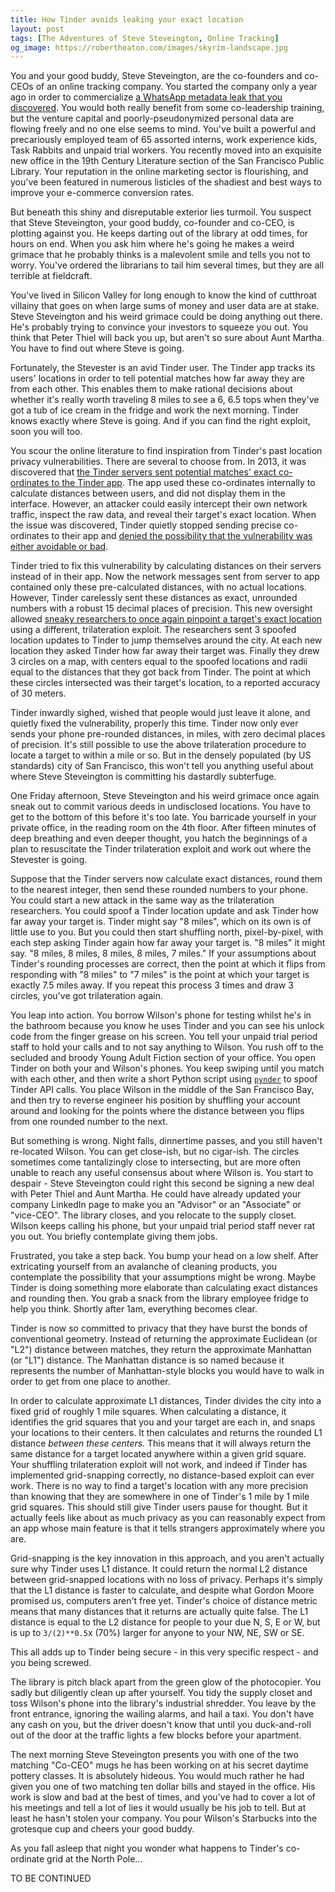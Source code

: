 ```yaml
---
title: How Tinder avoids leaking your exact location
layout: post
tags: [The Adventures of Steve Steveington, Online Tracking]
og_image: https://robertheaton.com/images/skyrim-landscape.jpg
---
```

You and your good buddy, Steve Steveington, are the co-founders and co-CEOs of an online tracking company. You started the company only a year ago in order to commercialize [a WhatsApp metadata leak that you discovered](/2017/10/09/tracking-friends-and-strangers-using-whatsapp/). You would both really benefit from some co-leadership training, but the venture capital and poorly-pseudonymized personal data are flowing freely and no one else seems to mind. You've built a powerful and precariously employed team of 65 assorted interns, work experience kids, Task Rabbits and unpaid trial workers. You recently moved into an exquisite new office in the 19th Century Literature section of the San Francisco Public Library. Your reputation in the online marketing sector is flourishing, and you've been featured in numerous listicles of the shadiest and best ways to improve your e-commerce conversion rates.

But beneath this shiny and disreputable exterior lies turmoil. You suspect that Steve Steveington, your good buddy, co-founder and co-CEO, is plotting against you. He keeps darting out of the library at odd times, for hours on end. When you ask him where he's going he makes a weird grimace that he probably thinks is a malevolent smile and tells you not to worry. You've ordered the librarians to tail him several times, but they are all terrible at fieldcraft.

You've lived in Silicon Valley for long enough to know the kind of cutthroat villainy that goes on when large sums of money and user data are at stake. Steve Steveington and his weird grimace could be doing anything out there. He's probably trying to convince your investors to squeeze you out. You think that Peter Thiel will back you up, but aren't so sure about Aunt Martha. You have to find out where Steve is going.

Fortunately, the Stevester is an avid Tinder user. The Tinder app tracks its users' locations in order to tell potential matches how far away they are from each other. This enables them to make rational decisions about whether it's really worth traveling 8 miles to see a 6, 6.5 tops when they've got a tub of ice cream in the fridge and work the next morning. Tinder knows exactly where Steve is going. And if you can find the right exploit, soon you will too.

You scour the online literature to find inspiration from Tinder's past location privacy vulnerabilities. There are several to choose from. In 2013, it was discovered that [the Tinder servers sent potential matches' exact co-ordinates to the Tinder app](https://qz.com/106731/tinder-exposed-users-locations/). The app used these co-ordinates internally to calculate distances between users, and did not display them in the interface. However, an attacker could easily intercept their own network traffic, inspect the raw data, and reveal their target's exact location. When the issue was discovered, Tinder quietly stopped sending precise co-ordinates to their app and [denied the possibility that the vulnerability was either avoidable or bad](https://qz.com/106731/tinder-exposed-users-locations/).

Tinder tried to fix this vulnerability by calculating distances on their servers instead of in their app. Now the network messages sent from server to app contained only these pre-calculated distances, with no actual locations. However, Tinder carelessly sent these distances as exact, unrounded numbers with a robust 15 decimal places of precision. This new oversight allowed [sneaky researchers to once again pinpoint a target's exact location](http://blog.includesecurity.com/2014/02/how-i-was-able-to-track-location-of-any.html) using a different, trilateration exploit. The researchers sent 3 spoofed location updates to Tinder to jump themselves around the city. At each new location they asked Tinder how far away their target was. Finally they drew 3 circles on a map, with centers equal to the spoofed locations and radii equal to the distances that they got back from Tinder. The point at which these circles intersected was their target's location, to a reported accuracy of 30 meters.

<PIC />

Tinder inwardly sighed, wished that people would just leave it alone, and quietly fixed the vulnerability, properly this time. Tinder now only ever sends your phone pre-rounded distances, in miles, with zero decimal places of precision. It's still possible to use the above trilateration procedure to locate a target to within a mile or so. But in the densely populated (by US standards) city of San Francisco, this won't tell you anything useful about where Steve Steveington is committing his dastardly subterfuge.

One Friday afternoon, Steve Steveington and his weird grimace once again sneak out to commit various deeds in undisclosed locations. You have to get to the bottom of this before it's too late. You barricade yourself in your private office, in the reading room on the 4th floor. After fifteen minutes of deep breathing and even deeper thought, you hatch the beginnings of a plan to resuscitate the Tinder trilateration exploit and work out where the Stevester is going.

Suppose that the Tinder servers now calculate exact distances, round them to the nearest integer, then send these rounded numbers to your phone. You could start a new attack in the same way as the trilateration researchers. You could spoof a Tinder location update and ask Tinder how far away your target is. Tinder might say "8 miles", which on its own is of little use to you. But you could then start shuffling north, pixel-by-pixel, with each step asking Tinder again how far away your target is. "8 miles" it might say. "8 miles, 8 miles, 8 miles, 8 miles, 7 miles." If your assumptions about Tinder's rounding processes are correct, then the point at which it flips from responding with "8 miles" to "7 miles" is the point at which your target is exactly 7.5 miles away. If you repeat this process 3 times and draw 3 circles, you've got trilateration again.

You leap into action. You borrow Wilson's phone for testing whilst he's in the bathroom because you know he uses Tinder and you can see his unlock code from the finger grease on his screen. You tell your unpaid trial period staff to hold your calls and to not say anything to Wilson. You rush off to the secluded and broody Young Adult Fiction section of your office. You open Tinder on both your and Wilson's phones. You keep swiping until you match with each other, and then write a short Python script using [`pynder`](https://github.com/charliewolf/pynder) to spoof Tinder API calls. You place Wilson in the middle of the San Francisco Bay, and then try to reverse engineer his position by shuffling your account around and looking for the points where the distance between you flips from one rounded number to the next.

But something is wrong. Night falls, dinnertime passes, and you still haven't re-located Wilson. You can get close-ish, but no cigar-ish. The circles sometimes come tantalizingly close to intersecting, but are more often unable to reach any useful consensus about where Wilson is. You start to despair - Steve Steveington could right this second be signing a new deal with Peter Thiel and Aunt Martha. He could have already updated your company LinkedIn page to make you an "Advisor" or an "Associate" or "vice-CEO". The library closes, and you relocate to the supply closet. Wilson keeps calling his phone, but your unpaid trial period staff never rat you out. You briefly contemplate giving them jobs.

<PIC />

Frustrated, you take a step back. You bump your head on a low shelf. After extricating yourself from an avalanche of cleaning products, you contemplate the possibility that your assumptions might be wrong. Maybe Tinder is doing something more elaborate than calculating exact distances and rounding then. You grab a snack from the library employee fridge to help you think. Shortly after 1am, everything becomes clear.

Tinder is now so committed to privacy that they have burst the bonds of conventional geometry. Instead of returning the approximate Euclidean (or "L2") distance between matches, they return the approximate Manhattan (or "L1") distance. The Manhattan distance is so named because it represents the number of Manhattan-style blocks you would have to walk in order to get from one place to another.

<PIC />

In order to calculate approximate L1 distances, Tinder divides the city into a fixed grid of roughly 1 mile squares. When calculating a distance, it identifies the grid squares that you and your target are each in, and snaps your locations to their centers. It then calculates and returns the rounded L1 distance *between these centers*. This means that it will always return the same distance for a target located anywhere within a given grid square. Your shuffling trilateration exploit will not work, and indeed if Tinder has implemented grid-snapping correctly, no distance-based exploit can ever work. There is no way to find a target's location with any more precision than knowing that they are somewhere in one of Tinder's 1 mile by 1 mile grid squares. This should still give Tinder users pause for thought. But it actually feels like about as much privacy as you can reasonably expect from an app whose main feature is that it tells strangers approximately where you are.

Grid-snapping is the key innovation in this approach, and you aren't actually sure why Tinder uses L1 distance. It could return the normal L2 distance between grid-snapped locations with no loss of privacy. Perhaps it's simply that the L1 distance is faster to calculate, and despite what Gordon Moore promised us, computers aren't free yet. Tinder's choice of distance metric means that many distances that it returns are actually quite false. The L1 distance is equal to the L2 distance for people to your due N, S, E or W, but is up to `3/(2)**0.5`x (70%) larger for anyone to your NW, NE, SW or SE.

This all adds up to Tinder being secure - in this very specific respect - and you being screwed.

The library is pitch black apart from the green glow of the photocopier. You sadly but diligently clean up after yourself. You tidy the supply closet and toss Wilson's phone into the library's industrial shredder. You leave by the front entrance, ignoring the wailing alarms, and hail a taxi. You don't have any cash on you, but the driver doesn't know that until you duck-and-roll out of the door at the traffic lights a few blocks before your apartment.

The next morning Steve Steveington presents you with one of the two matching "Co-CEO" mugs he has been working on at his secret daytime pottery classes. It is absolutely hideous. You would much rather he had given you one of two matching ten dollar bills and stayed in the office. His work is slow and bad at the best of times, and you've had to cover a lot of his meetings and tell a lot of lies it would usually be his job to tell. But at least he hasn't stolen your company. You pour Wilson's Starbucks into the grotesque cup and cheers your good buddy.

As you fall asleep that night you wonder what happens to Tinder's co-ordinate grid at the North Pole...

TO BE CONTINUED
